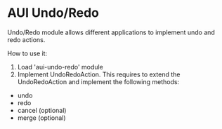 AUI Undo/Redo
========

Undo/Redo module allows different applications to implement undo and redo actions.

How to use it:

1. Load 'aui-undo-redo' module
2. Implement UndoRedoAction. This requires to extend the UndoRedoAction and implement the following methods:
 - undo
 - redo
 - cancel (optional)
 - merge (optional)